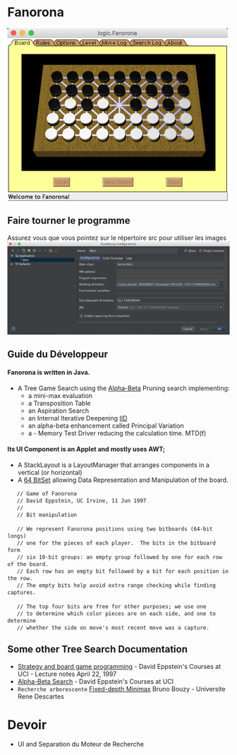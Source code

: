 # Fanorona

![alt tag](docs/Fanorona.png)

## Faire tourner le programme

Assurez vous que vous pointez sur le répertoire src pour utiliser les images
![alt tag](docs/Run-Acme.Main.png)

## Guide du Développeur

#### Fanorona is written in Java. 
- A Tree Game Search using the [Alpha-Beta](https://chessprogramming.wikispaces.com/Alpha-Beta) Pruning search implementing: 
    * a mini-max evaluation
    * a Transposition Table
    * an Aspiration Search
    * an Internal Iterative Deepening [IID](https://chessprogramming.wikispaces.com/Internal+Iterative+Deepening)
    * an alpha-beta enhancement called Principal Variation
    * a - Memory Test Driver reducing the calculation time. MTD(f)    

#### Its UI Component is an Applet and mostly uses AWT;
- A StackLayout is a LayoutManager that arranges components in a vertical (or horizontal)  
- A [64 BitSet](docs/Fanorona%20Bits%20Explanation.xls?raw=true) allowing Data Representation and Manipulation of the board. 


```
   // Game of Fanorona
   // David Eppstein, UC Irvine, 11 Jun 1997
   //
   // Bit manipulation

   // We represent Fanorona positions using two bitboards (64-bit longs)
   // one for the pieces of each player.  The bits in the bitboard form
   // six 10-bit groups: an empty group followed by one for each row of the board.
   // Each row has an empty bit followed by a bit for each position in the row.
   // The empty bits help avoid extra range checking while finding captures.

   // The top four bits are free for other purposes; we use one
   // to determine which color pieces are on each side, and one to determine
   // whether the side on move's most recent move was a capture.
```

## Some other Tree Search Documentation


* [Strategy and board game programming](http://www.ics.uci.edu/~eppstein/180a/w99.html)  - David Eppstein's Courses at UCI - Lecture notes April 22, 1997  
* [Alpha-Beta Search](http://www.ics.uci.edu/~eppstein/180a/970422.html)  - David Eppstein's Courses at UCI  
* `Recherche arborescente` [Fixed-depth Minimax](http://www.math-info.univ-paris5.fr/~bouzy/Doc/AA2/Minimax-AlfaBeta-Bouzy.pdf) Bruno Bouzy - Universite Rene Descartes 


# Devoir

- UI and Separation du Moteur de Recherche



